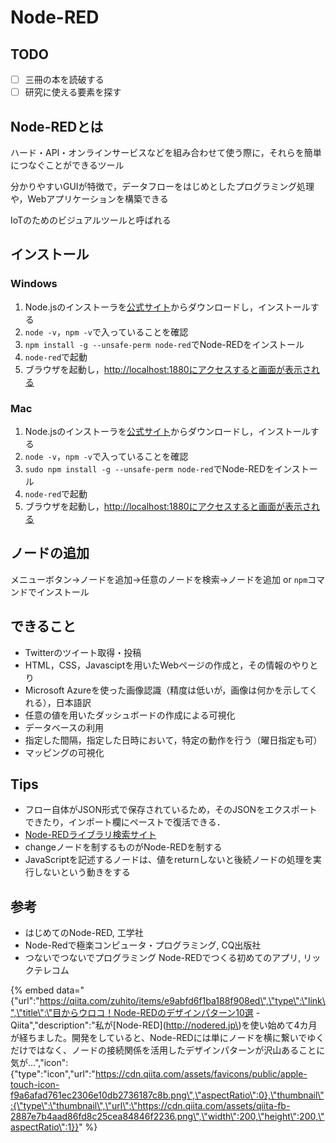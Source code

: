 # Node-RED

## TODO

* [ ] 三冊の本を読破する
* [ ] 研究に使える要素を探す

## Node-REDとは

ハード・API・オンラインサービスなどを組み合わせて使う際に，それらを簡単につなぐことができるツール

分かりやすいGUIが特徴で，データフローをはじめとしたプログラミング処理や，Webアプリケーションを構築できる

IoTのためのビジュアルツールと呼ばれる

## インストール

### Windows

1. Node.jsのインストーラを[公式サイト](https://nodejs.org/ja/)からダウンロードし，インストールする
2. `node -v`，`npm -v`で入っていることを確認
3. `npm install -g --unsafe-perm node-red`でNode-REDをインストール
4. `node-red`で起動
5. ブラウザを起動し，[http://localhost:1880にアクセスすると画面が表示される](http://localhost:1880にアクセスすると画面が表示される)

### Mac

1. Node.jsのインストーラを[公式サイト](https://nodejs.org/ja/)からダウンロードし，インストールする
2. `node -v`，`npm -v`で入っていることを確認
3. `sudo npm install -g --unsafe-perm node-red`でNode-REDをインストール
4. `node-red`で起動
5. ブラウザを起動し，[http://localhost:1880にアクセスすると画面が表示される](http://localhost:1880にアクセスすると画面が表示される)

## ノードの追加

メニューボタン→ノードを追加→任意のノードを検索→ノードを追加 or `npm`コマンドでインストール

## できること

* Twitterのツイート取得・投稿
* HTML，CSS，Javasciptを用いたWebページの作成と，その情報のやりとり
* Microsoft Azureを使った画像認識（精度は低いが，画像は何かを示してくれる），日本語訳
* 任意の値を用いたダッシュボードの作成による可視化
* データベースの利用
* 指定した間隔，指定した日時において，特定の動作を行う（曜日指定も可）
* マッピングの可視化

## Tips

* フロー自体がJSON形式で保存されているため，そのJSONをエクスポートできたり，インポート欄にペーストで復活できる．
* [Node-REDライブラリ検索サイト](http://flows.nodered.org/)
* changeノードを制するものがNode-REDを制する
* JavaScriptを記述するノードは、値をreturnしないと後続ノードの処理を実行しないという動きをする

## 参考

* はじめてのNode-RED, 工学社
* Node-Redで極楽コンピュータ・プログラミング, CQ出版社  
* つないでつないでプログラミング Node-REDでつくる初めてのアプリ, リックテレコム  

{% embed data="{\"url\":\"https://qiita.com/zuhito/items/e9abfd6f1ba188f908ed\",\"type\":\"link\",\"title\":\"目からウロコ！Node-REDのデザインパターン10選 - Qiita\",\"description\":\"私が\[Node-RED\]\(http://nodered.jp\)を使い始めて4カ月が経ちました。開発をしていると、Node-REDには単にノードを横に繋いでゆくだけではなく、ノードの接続関係を活用したデザインパターンが沢山あることに気が...\",\"icon\":{\"type\":\"icon\",\"url\":\"https://cdn.qiita.com/assets/favicons/public/apple-touch-icon-f9a6afad761ec2306e10db2736187c8b.png\",\"aspectRatio\":0},\"thumbnail\":{\"type\":\"thumbnail\",\"url\":\"https://cdn.qiita.com/assets/qiita-fb-2887e7b4aad86fd8c25cea84846f2236.png\",\"width\":200,\"height\":200,\"aspectRatio\":1}}" %}

